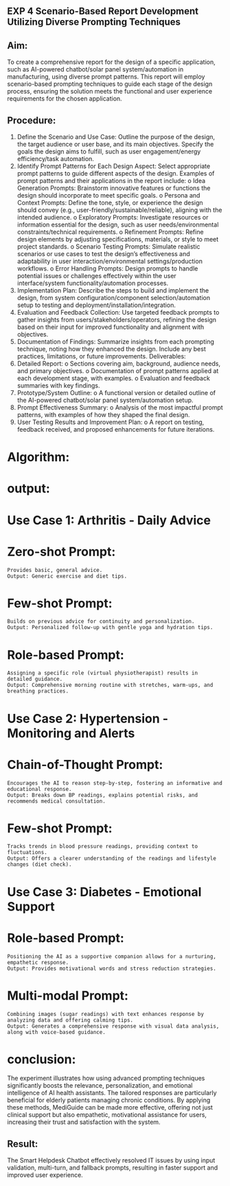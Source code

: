## EXP 4 Scenario-Based Report Development Utilizing Diverse Prompting Techniques
## Aim:
To create a comprehensive report for the design of a specific application, such as AI-powered chatbot/solar panel system/automation in manufacturing, using diverse prompt patterns. This report will employ scenario-based prompting techniques to guide each stage of the design process, ensuring the solution meets the functional and user experience requirements for the chosen application.
## Procedure:
1.	Define the Scenario and Use Case:
Outline the purpose of the design, the target audience or user base, and its main objectives. Specify the goals the design aims to fulfill, such as user engagement/energy efficiency/task automation.
2.	Identify Prompt Patterns for Each Design Aspect:
Select appropriate prompt patterns to guide different aspects of the design. Examples of prompt patterns and their applications in the report include:
o	Idea Generation Prompts: Brainstorm innovative features or functions the design should incorporate to meet specific goals.
o	Persona and Context Prompts: Define the tone, style, or experience the design should convey (e.g., user-friendly/sustainable/reliable), aligning with the intended audience.
o	Exploratory Prompts: Investigate resources or information essential for the design, such as user needs/environmental constraints/technical requirements.
o	Refinement Prompts: Refine design elements by adjusting specifications, materials, or style to meet project standards.
o	Scenario Testing Prompts: Simulate realistic scenarios or use cases to test the design’s effectiveness and adaptability in user interaction/environmental settings/production workflows.
o	Error Handling Prompts: Design prompts to handle potential issues or challenges effectively within the user interface/system functionality/automation processes.
3.	Implementation Plan:
Describe the steps to build and implement the design, from system configuration/component selection/automation setup to testing and deployment/installation/integration.
4.	Evaluation and Feedback Collection:
Use targeted feedback prompts to gather insights from users/stakeholders/operators, refining the design based on their input for improved functionality and alignment with objectives.
5.	Documentation of Findings:
Summarize insights from each prompting technique, noting how they enhanced the design. Include any best practices, limitations, or future improvements.
Deliverables:
1.	Detailed Report:
o	Sections covering aim, background, audience needs, and primary objectives.
o	Documentation of prompt patterns applied at each development stage, with examples.
o	Evaluation and feedback summaries with key findings.
2.	Prototype/System Outline:
o	A functional version or detailed outline of the AI-powered chatbot/solar panel system/automation setup.
3.	Prompt Effectiveness Summary:
o	Analysis of the most impactful prompt patterns, with examples of how they shaped the final design.
4.	User Testing Results and Improvement Plan:
o	A report on testing, feedback received, and proposed enhancements for future iterations.

# Algorithm:

# output:
# Use Case 1: Arthritis - Daily Advice
# Zero-shot Prompt:
```
Provides basic, general advice.
Output: Generic exercise and diet tips.
```

# Few-shot Prompt:
```
Builds on previous advice for continuity and personalization.
Output: Personalized follow-up with gentle yoga and hydration tips.
```
# Role-based Prompt: 
```
Assigning a specific role (virtual physiotherapist) results in detailed guidance.
Output: Comprehensive morning routine with stretches, warm-ups, and breathing practices.
```
# Use Case 2: Hypertension - Monitoring and Alerts
# Chain-of-Thought Prompt: 
```
Encourages the AI to reason step-by-step, fostering an informative and educational response.
Output: Breaks down BP readings, explains potential risks, and recommends medical consultation.
```

# Few-shot Prompt: 
```
Tracks trends in blood pressure readings, providing context to fluctuations.
Output: Offers a clearer understanding of the readings and lifestyle changes (diet check).
```

# Use Case 3: Diabetes - Emotional Support
# Role-based Prompt:
```
Positioning the AI as a supportive companion allows for a nurturing, empathetic response.
Output: Provides motivational words and stress reduction strategies.
```
# Multi-modal Prompt: 
```
Combining images (sugar readings) with text enhances response by analyzing data and offering calming tips.
Output: Generates a comprehensive response with visual data analysis, along with voice-based guidance.
```
# conclusion:
The experiment illustrates how using advanced prompting techniques significantly boosts the relevance, personalization, and emotional intelligence of AI health assistants. The tailored responses are particularly beneficial for elderly patients managing chronic conditions. By applying these methods, MediGuide can be made more effective, offering not just clinical support but also empathetic, motivational assistance for users, increasing their trust and satisfaction with the system.





## Result:
The Smart Helpdesk Chatbot effectively resolved IT issues by using input validation, multi-turn, and fallback prompts, resulting in faster support and improved user experience.

